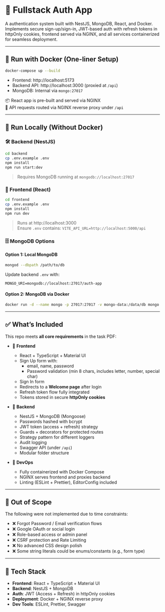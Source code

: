# 🧱 Fullstack Auth App

A authentication system built with NestJS, MongoDB, React, and Docker. Implements secure sign-up/sign-in, JWT-based auth with refresh tokens in httpOnly cookies, frontend served via NGINX, and all services containerized for seamless deployment.

---

## 🚀 Run with Docker (One-liner Setup)

```bash
docker-compose up --build
```

- Frontend: http://localhost:5173  
- Backend API: http://localhost:3000 (proxied at `/api`)  
- MongoDB: Internal via `mongo:27017`

 📦 React app is pre-built and served via NGINX  
 🔁 API requests routed via NGINX reverse proxy under `/api`

---

## 🧪 Run Locally (Without Docker)

### 🛠 Backend (NestJS)

```bash
cd backend
cp .env.example .env
npm install
npm run start:dev
```

> Requires MongoDB running at `mongodb://localhost:27017`

### 🎨 Frontend (React)

```bash
cd frontend
cp .env.example .env
npm install
npm run dev
```

> Runs at http://localhost:3000  
> Ensure `.env` contains: `VITE_API_URL=http://localhost:5000/api`

### 🗄️ MongoDB Options

#### Option 1: Local MongoDB

```bash
mongod --dbpath /path/to/db
```

Update backend `.env` with:

```
MONGO_URI=mongodb://localhost:27017/auth-app
```

#### Option 2: MongoDB via Docker

```bash
docker run -d --name mongo -p 27017:27017 -v mongo-data:/data/db mongo
```

---

## ✅ What’s Included

This repo meets **all core requirements** in the task PDF:

- 🔐 **Frontend**
  - React + TypeScript + Material UI
  - Sign Up form with:
    - email, name, password
    - Password validation (min 8 chars, includes letter, number, special char)
  - Sign In form
  - Redirects to a **Welcome page** after login
  - Refresh token flow fully integrated
  - Tokens stored in secure **httpOnly cookies**

- 🧠 **Backend**
  - NestJS + MongoDB (Mongoose)
  - Passwords hashed with bcrypt
  - JWT token (access + refresh) strategy
  - Guards + decorators for protected routes
  - Strategy pattern for different loggers
  - Audit logging
  - Swagger API (under `/api`)
  - Modular folder structure

- 🧱 **DevOps**
  - Fully containerized with Docker Compose
  - NGINX serves frontend and proxies backend
  - Linting (ESLint + Prettier), EditorConfig included

---

## 📌 Out of Scope

The following were not implemented due to time constraints:

- ❌ Forgot Password / Email verification flows
- ❌ Google OAuth or social login
- ❌ Role-based access or admin panel
- ❌ CSRF protection and Rate Limiting
- ❌ No advanced CSS design polish
- ❌ Some string literals could be enums/constants (e.g., form type)

---

## 🧰 Tech Stack

- **Frontend**: React + TypeScript + Material UI
- **Backend**: NestJS + MongoDB
- **Auth**: JWT (Access + Refresh) in httpOnly cookies
- **Deployment**: Docker + NGINX reverse proxy
- **Dev Tools**: ESLint, Prettier, Swagger
